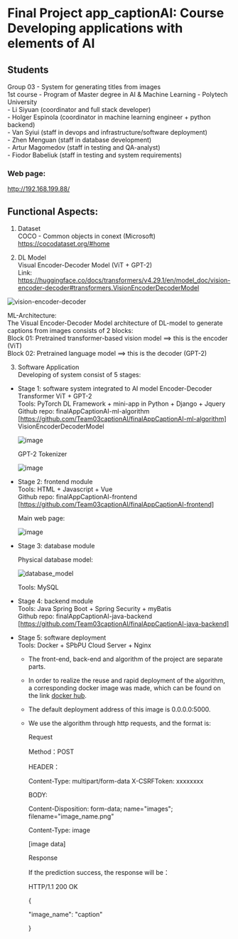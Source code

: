 # Final Project app_captionAI: Course Developing applications with elements of AI  

## Students
Group 03 - System for generating titles from images  
1st course - Program of Master degree in AI & Machine Learning - Polytech University    
     - Li Siyuan  (coordinator and full stack developer)  
     - Holger Espinola  (coordinator in machine learning engineer + python backend)  
     - Van Syiui  (staff in devops and infrastructure/software deployment)       
     - Zhen Menguan  (staff in database development)  
     - Artur Magomedov  (staff in testing and QA-analyst)  
     - Fiodor Babeliuk  (staff in testing and system requirements)  

### Web page:  
http://192.168.199.88/  
  
## Functional Aspects:  

1) Dataset  
COCO - Common objects in conext (Microsoft)  
https://cocodataset.org/#home  

2) DL Model  
Visual Encoder-Decoder Model (ViT + GPT-2)  
Link: https://huggingface.co/docs/transformers/v4.29.1/en/model_doc/vision-encoder-decoder#transformers.VisionEncoderDecoderModel  

![vision-encoder-decoder](https://github.com/HoltechHard/app_captionAI/assets/35493202/73fe6cc2-2741-4b20-838d-ec5e05821338)  

ML-Architecture:  
The Visual Encoder-Decoder Model architecture of DL-model to generate captions from images consists of 2 blocks:  
Block 01: Pretrained transformer-based vision model ==> this is the encoder (ViT)  
Block 02: Pretrained language model ==> this is the decoder (GPT-2)  

3) Software Application  
Developing of system consist of 5 stages:  
- Stage 1: software system integrated to AI model Encoder-Decoder Transformer ViT + GPT-2  
  Tools: PyTorch DL Framework + mini-app in Python + Django + Jquery  
  Github repo: finalAppCaptionAI-ml-algorithm [https://github.com/Team03captionAI/finalAppCaptionAI-ml-algorithm]  
  VisionEncoderDecoderModel  
    
  ![image](https://github.com/Team03captionAI/Presentation/assets/35493202/553141d4-c7d8-40c9-8e6a-172b8d6cea7e)  
    
  GPT-2 Tokenizer    
    
  ![image](https://github.com/Team03captionAI/Presentation/assets/35493202/d73b7930-96e8-4503-b3f0-546bed5278f3)  

- Stage 2: frontend module  
  Tools: HTML + Javascript + Vue  
  Github repo: finalAppCaptionAI-frontend [https://github.com/Team03captionAI/finalAppCaptionAI-frontend]   
  
  Main web page:  
    
  ![image](https://github.com/Team03captionAI/Presentation/assets/35493202/c08b2281-88c7-4d9b-818a-ebf6b82a2e6d)  
  
- Stage 3: database module  
   
  Physical database model:  
    
  ![database_model](https://github.com/Team03captionAI/Presentation/assets/35493202/3f48ef5d-228b-4c7d-bc37-85b8e3e99d10)  
    
  Tools: MySQL  
  
- Stage 4: backend module  
  Tools: Java Spring Boot + Spring Security + myBatis   
  Github repo: finalAppCaptionAI-java-backend [https://github.com/Team03captionAI/finalAppCaptionAI-java-backend]  
  
- Stage 5: software deployment  
  Tools: Docker + SPbPU Cloud Server + Nginx  
  * The front-end, back-end and algorithm of the project are separate parts. 
  * In order to realize the reuse and rapid deployment of the algorithm,  
  a corresponding docker image was made, which can be found on the link [docker hub](https://hub.docker.com/repository/docker/wsyconan/caption_ai/general).  

  * The default deployment address of this image is 0.0.0.0:5000.

  * We use the algorithm through http requests, and the format is:

     Request

     Method：POST

     HEADER：

     Content-Type: multipart/form-data X-CSRFToken: xxxxxxxx

     BODY:

     Content-Disposition: form-data; name="images"; filename="image_name.png"

     Content-Type: image

     [image data]

     Response

     If the prediction success, the response will be：

     HTTP/1.1 200 OK

     {

     "image_name": "caption"

     }
  
